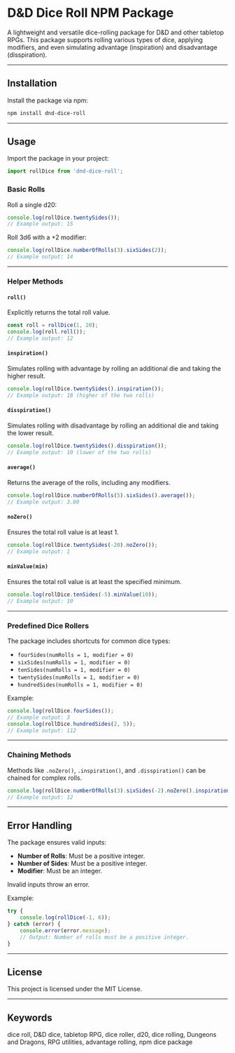 # D&D Dice Roll NPM Package

A lightweight and versatile dice-rolling package for D&D and other tabletop RPGs. This package supports rolling various types of dice, applying modifiers, and even simulating advantage (inspiration) and disadvantage (disspiration).

---

## Installation

Install the package via npm:

```bash
npm install dnd-dice-roll
```

---

## Usage

Import the package in your project:

```javascript
import rollDice from 'dnd-dice-roll';
```

### Basic Rolls

Roll a single d20:

```javascript
console.log(rollDice.twentySides());
// Example output: 15
```

Roll 3d6 with a +2 modifier:

```javascript
console.log(rollDice.numberOfRolls(3).sixSides(2));
// Example output: 14
```

---

### Helper Methods

#### `roll()`
Explicitly returns the total roll value.

```javascript
const roll = rollDice(1, 20);
console.log(roll.roll());
// Example output: 12
```

#### `inspiration()`
Simulates rolling with advantage by rolling an additional die and taking the higher result.

```javascript
console.log(rollDice.twentySides().inspiration());
// Example output: 18 (higher of the two rolls)
```

#### `disspiration()`
Simulates rolling with disadvantage by rolling an additional die and taking the lower result.

```javascript
console.log(rollDice.twentySides().disspiration());
// Example output: 10 (lower of the two rolls)
```

#### `average()`
Returns the average of the rolls, including any modifiers.

```javascript
console.log(rollDice.numberOfRolls(5).sixSides().average());
// Example output: 3.80
```

#### `noZero()`
Ensures the total roll value is at least 1.

```javascript
console.log(rollDice.twentySides(-20).noZero());
// Example output: 1
```

#### `minValue(min)`
Ensures the total roll value is at least the specified minimum.

```javascript
console.log(rollDice.tenSides(-5).minValue(10));
// Example output: 10
```

---

### Predefined Dice Rollers

The package includes shortcuts for common dice types:

- `fourSides(numRolls = 1, modifier = 0)`
- `sixSides(numRolls = 1, modifier = 0)`
- `tenSides(numRolls = 1, modifier = 0)`
- `twentySides(numRolls = 1, modifier = 0)`
- `hundredSides(numRolls = 1, modifier = 0)`

Example:

```javascript
console.log(rollDice.fourSides());
// Example output: 3
console.log(rollDice.hundredSides(2, 5));
// Example output: 112
```

---

### Chaining Methods

Methods like `.noZero()`, `.inspiration()`, and `.disspiration()` can be chained for complex rolls.

```javascript
console.log(rollDice.numberOfRolls(3).sixSides(-2).noZero().inspiration());
// Example output: 12
```

---

## Error Handling

The package ensures valid inputs:

- **Number of Rolls**: Must be a positive integer.
- **Number of Sides**: Must be a positive integer.
- **Modifier**: Must be an integer.

Invalid inputs throw an error.

Example:

```javascript
try {
    console.log(rollDice(-1, 6));
} catch (error) {
    console.error(error.message);
    // Output: Number of rolls must be a positive integer.
}
```

---

## License

This project is licensed under the MIT License.

---

## Keywords

dice roll, D&D dice, tabletop RPG, dice roller, d20, dice rolling, Dungeons and Dragons, RPG utilities, advantage rolling, npm dice package

